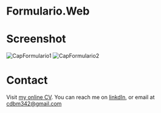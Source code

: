 # Formulario.Web

# Screenshot
![CapFormulario1](https://user-images.githubusercontent.com/90356676/136092632-b5c411c8-2b11-4f44-839c-c3bd5fdff7e5.PNG)
![CapFormulario2](https://user-images.githubusercontent.com/90356676/136092786-64a39c5f-3c7c-4973-b97d-9816b07c9e57.PNG)
# Contact
Visit [my online CV](https://carlosbrito28.github.io).
You can reach me on [linkdIn](https://www.linkedin.com/in/carlos-brito-moya-6420a0219/), or email at cdbm342@gmail.com

